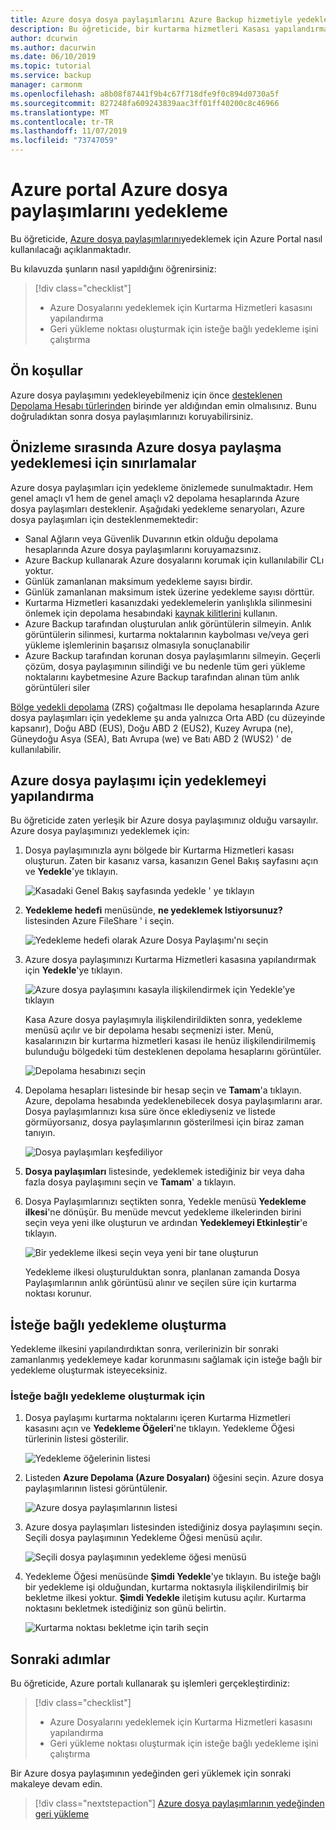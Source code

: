 ```yaml
---
title: Azure dosya dosya paylaşımlarını Azure Backup hizmetiyle yedekleme
description: Bu öğreticide, bir kurtarma hizmetleri Kasası yapılandırmak ve Azure dosya paylaşımlarını yedeklemek için Azure portal nasıl kullanacağınızı öğrenin.
author: dcurwin
ms.author: dacurwin
ms.date: 06/10/2019
ms.topic: tutorial
ms.service: backup
manager: carmonm
ms.openlocfilehash: a8b08f87441f9b4c67f718dfe9f0c894d0730a5f
ms.sourcegitcommit: 827248fa609243839aac3ff01ff40200c8c46966
ms.translationtype: MT
ms.contentlocale: tr-TR
ms.lasthandoff: 11/07/2019
ms.locfileid: "73747059"
---
```

# <a name="back-up-azure-file-shares-in-the-azure-portal"></a>Azure portal Azure dosya paylaşımlarını yedekleme

Bu öğreticide, [Azure dosya paylaşımlarını](../storage/files/storage-files-introduction.md)yedeklemek için Azure Portal nasıl kullanılacağı açıklanmaktadır.

Bu kılavuzda şunların nasıl yapıldığını öğrenirsiniz:
> [!div class="checklist"]
>
> * Azure Dosyalarını yedeklemek için Kurtarma Hizmetleri kasasını yapılandırma
> * Geri yükleme noktası oluşturmak için isteğe bağlı yedekleme işini çalıştırma

## <a name="prerequisites"></a>Ön koşullar

Azure dosya paylaşımını yedekleyebilmeniz için önce [desteklenen Depolama Hesabı türlerinden](tutorial-backup-azure-files.md#limitations-for-azure-file-share-backup-during-preview) birinde yer aldığından emin olmalısınız. Bunu doğruladıktan sonra dosya paylaşımlarınızı koruyabilirsiniz.

## <a name="limitations-for-azure-file-share-backup-during-preview"></a>Önizleme sırasında Azure dosya paylaşma yedeklemesi için sınırlamalar

Azure dosya paylaşımları için yedekleme önizlemede sunulmaktadır. Hem genel amaçlı v1 hem de genel amaçlı v2 depolama hesaplarında Azure dosya paylaşımları desteklenir. Aşağıdaki yedekleme senaryoları, Azure dosya paylaşımları için desteklenmemektedir:

* Sanal Ağların veya Güvenlik Duvarının etkin olduğu depolama hesaplarında Azure dosya paylaşımlarını koruyamazsınız.
* Azure Backup kullanarak Azure dosyalarını korumak için kullanılabilir CLı yoktur.
* Günlük zamanlanan maksimum yedekleme sayısı birdir.
* Günlük zamanlanan maksimum istek üzerine yedekleme sayısı dörttür.
* Kurtarma Hizmetleri kasanızdaki yedeklemelerin yanlışlıkla silinmesini önlemek için depolama hesabındaki [kaynak kilitlerini](https://docs.microsoft.com/cli/azure/resource/lock?view=azure-cli-latest) kullanın.
* Azure Backup tarafından oluşturulan anlık görüntülerin silmeyin. Anlık görüntülerin silinmesi, kurtarma noktalarının kaybolması ve/veya geri yükleme işlemlerinin başarısız olmasıyla sonuçlanabilir
* Azure Backup tarafından korunan dosya paylaşımlarını silmeyin. Geçerli çözüm, dosya paylaşımının silindiği ve bu nedenle tüm geri yükleme noktalarını kaybetmesine Azure Backup tarafından alınan tüm anlık görüntüleri siler

[Bölge yedekli depolama](../storage/common/storage-redundancy-zrs.md) (ZRS) çoğaltması Ile depolama hesaplarında Azure dosya paylaşımları için yedekleme şu anda yalnızca Orta ABD (cu düzeyinde kapsanır), Doğu ABD (EUS), Doğu ABD 2 (EUS2), Kuzey Avrupa (ne), Güneydoğu Asya (SEA), Batı Avrupa (we) ve Batı ABD 2 (WUS2) ' de kullanılabilir.

## <a name="configuring-backup-for-an-azure-file-share"></a>Azure dosya paylaşımı için yedeklemeyi yapılandırma

Bu öğreticide zaten yerleşik bir Azure dosya paylaşımınız olduğu varsayılır. Azure dosya paylaşımınızı yedeklemek için:

1. Dosya paylaşımınızla aynı bölgede bir Kurtarma Hizmetleri kasası oluşturun. Zaten bir kasanız varsa, kasanızın Genel Bakış sayfasını açın ve **Yedekle**'ye tıklayın.

    ![Kasadaki Genel Bakış sayfasında yedekle ' ye tıklayın](./media/backup-file-shares/overview-backup-page.png)

2. **Yedekleme hedefi** menüsünde, **ne yedeklemek Istiyorsunuz?** listesinden Azure FileShare ' i seçin.

    ![Yedekleme hedefi olarak Azure Dosya Paylaşımı'nı seçin](./media/backup-file-shares/choose-azure-fileshare-from-backup-goal.png)

3. Azure dosya paylaşımınızı Kurtarma Hizmetleri kasasına yapılandırmak için **Yedekle**'ye tıklayın.

   ![Azure dosya paylaşımını kasayla ilişkilendirmek için Yedekle'ye tıklayın](./media/backup-file-shares/set-backup-goal.png)

    Kasa Azure dosya paylaşımıyla ilişkilendirildikten sonra, yedekleme menüsü açılır ve bir depolama hesabı seçmenizi ister. Menü, kasalarınızın bir kurtarma hizmetleri kasası ile henüz ilişkilendirilmemiş bulunduğu bölgedeki tüm desteklenen depolama hesaplarını görüntüler.

   ![Depolama hesabınızı seçin](./media/backup-file-shares/list-of-storage-accounts.png)

4. Depolama hesapları listesinde bir hesap seçin ve **Tamam**'a tıklayın. Azure, depolama hesabında yedeklenebilecek dosya paylaşımlarını arar. Dosya paylaşımlarınızı kısa süre önce eklediyseniz ve listede görmüyorsanız, dosya paylaşımlarının gösterilmesi için biraz zaman tanıyın.

   ![Dosya paylaşımları keşfediliyor](./media/backup-file-shares/discover-file-shares.png)

5. **Dosya paylaşımları** listesinde, yedeklemek istediğiniz bir veya daha fazla dosya paylaşımını seçin ve **Tamam**' a tıklayın.

6. Dosya Paylaşımlarınızı seçtikten sonra, Yedekle menüsü **Yedekleme ilkesi**'ne dönüşür. Bu menüde mevcut yedekleme ilkelerinden birini seçin veya yeni ilke oluşturun ve ardından **Yedeklemeyi Etkinleştir**'e tıklayın.

   ![Bir yedekleme ilkesi seçin veya yeni bir tane oluşturun](./media/backup-file-shares/apply-backup-policy.png)

    Yedekleme ilkesi oluşturulduktan sonra, planlanan zamanda Dosya Paylaşımlarının anlık görüntüsü alınır ve seçilen süre için kurtarma noktası korunur.

## <a name="create-an-on-demand-backup"></a>İsteğe bağlı yedekleme oluşturma

Yedekleme ilkesini yapılandırdıktan sonra, verilerinizin bir sonraki zamanlanmış yedeklemeye kadar korunmasını sağlamak için isteğe bağlı bir yedekleme oluşturmak isteyeceksiniz.

### <a name="to-create-an-on-demand-backup"></a>İsteğe bağlı yedekleme oluşturmak için

1. Dosya paylaşımı kurtarma noktalarını içeren Kurtarma Hizmetleri kasasını açın ve **Yedekleme Öğeleri**'ne tıklayın. Yedekleme Öğesi türlerinin listesi gösterilir.

   ![Yedekleme öğelerinin listesi](./media/backup-file-shares/list-of-backup-items.png)

2. Listeden **Azure Depolama (Azure Dosyaları)** öğesini seçin. Azure dosya paylaşımlarının listesi görüntülenir.

   ![Azure dosya paylaşımlarının listesi](./media/backup-file-shares/list-of-azure-files-backup-items.png)

3. Azure dosya paylaşımları listesinden istediğiniz dosya paylaşımını seçin. Seçili dosya paylaşımının Yedekleme Öğesi menüsü açılır.

   ![Seçili dosya paylaşımının yedekleme öğesi menüsü](./media/backup-file-shares/backup-item-menu.png)

4. Yedekleme Öğesi menüsünde **Şimdi Yedekle**'ye tıklayın. Bu isteğe bağlı bir yedekleme işi olduğundan, kurtarma noktasıyla ilişkilendirilmiş bir bekletme ilkesi yoktur. **Şimdi Yedekle** iletişim kutusu açılır. Kurtarma noktasını bekletmek istediğiniz son günü belirtin.

   ![Kurtarma noktası bekletme için tarih seçin](./media/backup-file-shares/backup-now-menu.png)

## <a name="next-steps"></a>Sonraki adımlar

Bu öğreticide, Azure portalı kullanarak şu işlemleri gerçekleştirdiniz:

> [!div class="checklist"]
>
> * Azure Dosyalarını yedeklemek için Kurtarma Hizmetleri kasasını yapılandırma
> * Geri yükleme noktası oluşturmak için isteğe bağlı yedekleme işini çalıştırma

Bir Azure dosya paylaşımının yedeğinden geri yüklemek için sonraki makaleye devam edin.

> [!div class="nextstepaction"]
> [Azure dosya paylaşımlarının yedeğinden geri yükleme](./backup-azure-files.md#restore-from-backup-of-azure-file-share)
